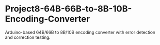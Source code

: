 # Project8-64B-66B-to-8B-10B-Encoding-Converter
Arduino-based 64B/66B to 8B/10B encoding converter with error detection and correction testing.

